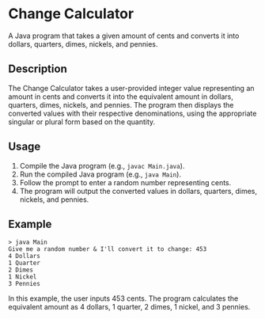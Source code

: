 # Change Calculator

A Java program that takes a given amount of cents and converts it into dollars, quarters, dimes, nickels, and pennies.

## Description

The Change Calculator takes a user-provided integer value representing an amount in cents and converts it into the equivalent amount in dollars, quarters, dimes, nickels, and pennies. The program then displays the converted values with their respective denominations, using the appropriate singular or plural form based on the quantity.

## Usage

1. Compile the Java program (e.g., `javac Main.java`).
2. Run the compiled Java program (e.g., `java Main`).
3. Follow the prompt to enter a random number representing cents.
4. The program will output the converted values in dollars, quarters, dimes, nickels, and pennies.

## Example

```plaintext
> java Main
Give me a random number & I'll convert it to change: 453
4 Dollars
1 Quarter
2 Dimes
1 Nickel
3 Pennies
```
In this example, the user inputs 453 cents. The program calculates the equivalent amount as 4 dollars, 1 quarter, 2 dimes, 1 nickel, and 3 pennies.
